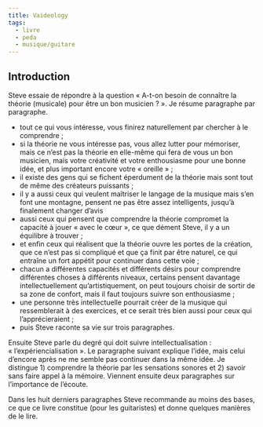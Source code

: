 ```yaml
---
title: Vaideology
tags:
  - livre
  - peda
  - musique/guitare
---
```


## Introduction

Steve essaie de répondre à la question « A-t-on besoin de connaître la théorie (musicale) pour être un bon musicien ? ». Je résume paragraphe par paragraphe.

- tout ce qui vous intéresse, vous finirez naturellement par chercher à le comprendre ;
- si la théorie ne vous intéresse pas, vous allez lutter pour mémoriser, mais ce n’est pas la théorie en elle-même qui fera de vous un bon musicien, mais votre créativité et votre enthousiasme pour une bonne idée, et plus important encore votre « oreille » ;
- il existe des gens qui se fichent éperdument de la théorie mais sont tout de même des créateurs puissants ;
- il y a aussi ceux qui veulent maîtriser le langage de la musique mais s’en font une montagne, pensent ne pas être assez intelligents, jusqu’à finalement changer d’avis
- aussi ceux qui pensent que comprendre la théorie compromet la capacité à jouer « avec le cœur », ce que dément Steve, il y a un équilibre à trouver ;
- et enfin ceux qui réalisent que la théorie ouvre les portes de la création, que ce n’est pas si compliqué et que ça finit par être naturel, ce qui entraîne un fort appétit pour continuer dans cette voie ;
- chacun a différentes capacités et différents désirs pour comprendre différentes choses à différents niveaux, certains pensent davantage intellectuellement qu’artistiquement, on peut toujours choisir de sortir de sa zone de confort, mais il faut toujours suivre son enthousiasme ;
- une personne très intellectuelle pourrait créer de la musique qui ressemblerait à des exercices, et ce serait très bien aussi pour ceux qui l’apprécieraient ;
- puis Steve raconte sa vie sur trois paragraphes.

Ensuite Steve parle du degré qui doit suivre intellectualisation : « l’expériencialisation ». Le paragraphe suivant explique l’idée, mais celui d’encore après ne me semble pas continuer dans la même idée. Je distingue 1) comprendre la théorie par les sensations sonores et 2) savoir sans faire appel à la mémoire. Viennent ensuite deux paragraphes sur l’importance de l’écoute.

Dans les huit derniers paragraphes Steve recommande au moins des bases, ce que ce livre constitue (pour les guitaristes) et donne quelques manières de le lire.